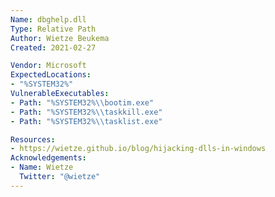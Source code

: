 ```yaml
---
Name: dbghelp.dll
Type: Relative Path
Author: Wietze Beukema
Created: 2021-02-27

Vendor: Microsoft
ExpectedLocations:
- "%SYSTEM32%"
VulnerableExecutables:
- Path: "%SYSTEM32%\\bootim.exe"
- Path: "%SYSTEM32%\\taskkill.exe"
- Path: "%SYSTEM32%\\tasklist.exe"

Resources:
- https://wietze.github.io/blog/hijacking-dlls-in-windows
Acknowledgements:
- Name: Wietze
  Twitter: "@wietze"
---
```

